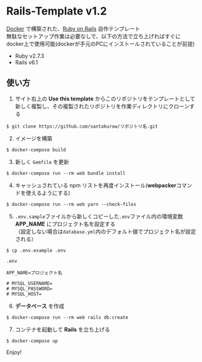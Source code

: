 # Rails-Template v1.2

[Docker](https://www.docker.com/products/docker-desktop) で構築された、[Ruby on Rails](https://github.com/rails/rails) 自作テンプレート  
無駄なセットアップ作業は必要なしで、以下の方法で立ち上げればすぐにdocker上で使用可能(dockerが手元のPCにインストールされていることが前提)  

- Ruby v2.7.3
- Rails v6.1


## 使い方

1. サイト右上の **Use this template** からこのリポジトリをテンプレートとして新しく複製し、その複製されたリポジトリを作業ディレクトリにクローンする

```
$ git clone https://github.com/santakurow/リポジトリ名.git
```

2. イメージを構築

```
$ docker-compose build
```

3. 新しく `Gemfile` を更新

```
$ docker-compose run --rm web bundle install
```

4. キャッシュされている npm リストを再度インストール(**webpacker**コマンドを使えるようにする)

```
$ docker-compose run --rm web yarn --check-files
```

5. `.env.sample`ファイルから新しくコピーした`.env`ファイル内の環境変数 **APP_NAME** にプロジェクト名を設定する  
   （設定しない場合は`database.yml`内のデフォルト値でプロジェクト名が設定される）

```
$ cp .env.example .env
```

`.env`

```
APP_NAME=プロジェクト名

# MYSQL_USERNAME=
# MYSQL_PASSWORD=
# MYSQL_HOST=
```

6. **データベース** を作成

```
$ docker-compose run --rm web rails db:create
```

7. コンテナを起動して **Rails** を立ち上げる

```
$ docker-compose up
```

Enjoy!
